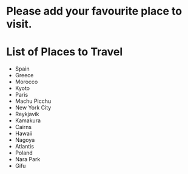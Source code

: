 # Please add your favourite place to visit.

# List of Places to Travel
- Spain
- Greece
- Morocco
- Kyoto
- Paris
- Machu Picchu
- New York City
- Reykjavik
- Kamakura
- Cairns
- Hawaii
- Nagoya
- Atlantis
- Poland
- Nara Park
- Gifu

